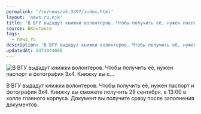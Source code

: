 ```yaml
---
permalink: '/ru/news/vk-3397/index.html'
layout: 'news.ru.njk'
title: 'В ВГУ выдадут книжки волонтеров. Чтобы получить её, нужен паспорт и фотография 3х4. Книжку вы с…'
source: ВКонтакте
tags:
  - news_ru
description: 'В ВГУ выдадут книжки волонтеров. Чтобы получить её, нужен паспорт и фотография 3х4. Книжку вы с…'
updatedAt: 1474044666
---
```

![В ВГУ выдадут книжки волонтеров. Чтобы получить её, нужен паспорт и фотография 3х4. Книжку вы с…](https://sun9-14.userapi.com/impf/c626318/v626318484/2ecab/wosyovaCVx0.jpg?size=1280x720&quality=96&sign=51416e6f319943234c3dca3381e3f813&c_uniq_tag=uC_m0xKjkUpbKjBo7u3WAqzLP-eMTrOCEXSk_ogjSk8&type=album)

В ВГУ выдадут книжки волонтеров. Чтобы получить её, нужен паспорт и фотография 3х4. Книжку вы сможете получить 29 сентября, в 13:00 в холле главного корпуса. Документ вы получите сразу после заполнения документов.
